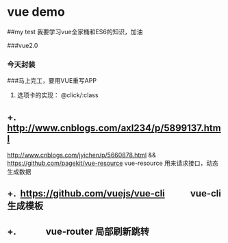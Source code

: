 # vue demo

##my test
我要学习vue全家桶和ES6的知识，加油

###vue2.0

### 今天封装
###马上完工，要用VUE重写APP

1. 选项卡的实现： @click/:class

## +. http://www.cnblogs.com/axl234/p/5899137.html 
  http://www.cnblogs.com/jyichen/p/5660878.html &&
  https://github.com/pagekit/vue-resource
  vue-resource 用来请求接口，动态生成数据
## +.  https://github.com/vuejs/vue-cli            vue-cli 生成模板
## +.              vue-router 局部刷新跳转


